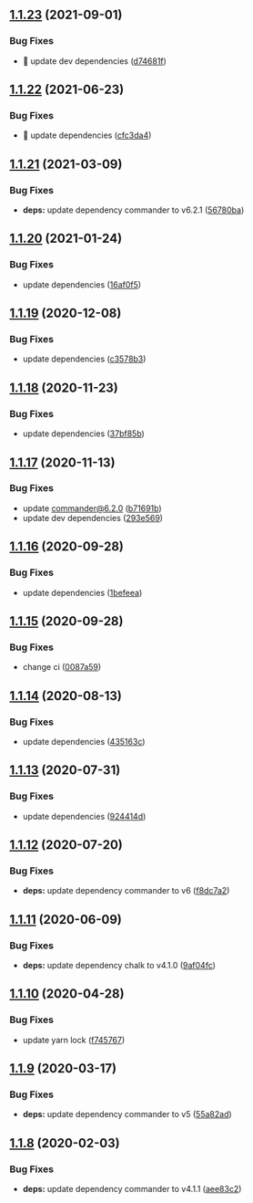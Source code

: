 ## [1.1.23](https://github.com/JimmyBeldone/mk-react-comp/compare/v1.1.22...v1.1.23) (2021-09-01)


### Bug Fixes

* 🐛 update dev dependencies ([d74681f](https://github.com/JimmyBeldone/mk-react-comp/commit/d74681f6b08ff54610ecd8de95be42629c71503e))

## [1.1.22](https://github.com/JimmyBeldone/mk-react-comp/compare/v1.1.21...v1.1.22) (2021-06-23)


### Bug Fixes

* 🐛 update dependencies ([cfc3da4](https://github.com/JimmyBeldone/mk-react-comp/commit/cfc3da49dc98184fb602c3afc54eaa9b46a4d62b))

## [1.1.21](https://github.com/JimmyBeldone/mk-react-comp/compare/v1.1.20...v1.1.21) (2021-03-09)


### Bug Fixes

* **deps:** update dependency commander to v6.2.1 ([56780ba](https://github.com/JimmyBeldone/mk-react-comp/commit/56780bab85ca08d1bf74c91872cceac6943d374f))

## [1.1.20](https://github.com/JimmyBeldone/mk-react-comp/compare/v1.1.19...v1.1.20) (2021-01-24)


### Bug Fixes

* update dependencies ([16af0f5](https://github.com/JimmyBeldone/mk-react-comp/commit/16af0f509bf42f842f5120c7ac82fc163812f3a9))

## [1.1.19](https://github.com/JimmyBeldone/mk-react-comp/compare/v1.1.18...v1.1.19) (2020-12-08)


### Bug Fixes

* update dependencies ([c3578b3](https://github.com/JimmyBeldone/mk-react-comp/commit/c3578b3b902e50ae92aad5e943877766d9e9936d))

## [1.1.18](https://github.com/JimmyBeldone/mk-react-comp/compare/v1.1.17...v1.1.18) (2020-11-23)


### Bug Fixes

* update dependencies ([37bf85b](https://github.com/JimmyBeldone/mk-react-comp/commit/37bf85b376d962ed3d44b2d6c14cae6c85b2ad80))

## [1.1.17](https://github.com/JimmyBeldone/mk-react-comp/compare/v1.1.16...v1.1.17) (2020-11-13)


### Bug Fixes

* update commander@6.2.0 ([b71691b](https://github.com/JimmyBeldone/mk-react-comp/commit/b71691b6ccfea2e332df142f349cb89c45891c2f))
* update dev dependencies ([293e569](https://github.com/JimmyBeldone/mk-react-comp/commit/293e56907dd08fca987e7d1b7db0cea91de6f8cf))

## [1.1.16](https://github.com/JimmyBeldone/mk-react-comp/compare/v1.1.15...v1.1.16) (2020-09-28)


### Bug Fixes

* update dependencies ([1befeea](https://github.com/JimmyBeldone/mk-react-comp/commit/1befeeae5ab96f9a711372a7c202308f6a23fd98))

## [1.1.15](https://github.com/JimmyBeldone/mk-react-comp/compare/v1.1.14...v1.1.15) (2020-09-28)


### Bug Fixes

* change ci ([0087a59](https://github.com/JimmyBeldone/mk-react-comp/commit/0087a59e83cc2cd1bd00285739e02a0b4940db02))

## [1.1.14](https://github.com/JimmyBeldone/mk-react-comp/compare/v1.1.13...v1.1.14) (2020-08-13)


### Bug Fixes

* update dependencies ([435163c](https://github.com/JimmyBeldone/mk-react-comp/commit/435163c0712abc95bbe70c99ecbacc6596191853))

## [1.1.13](https://github.com/JimmyBeldone/mk-react-comp/compare/v1.1.12...v1.1.13) (2020-07-31)


### Bug Fixes

* update dependencies ([924414d](https://github.com/JimmyBeldone/mk-react-comp/commit/924414d500265d7863fd4cdcf7fb0622e873cde3))

## [1.1.12](https://github.com/JimmyBeldone/mk-react-comp/compare/v1.1.11...v1.1.12) (2020-07-20)


### Bug Fixes

* **deps:** update dependency commander to v6 ([f8dc7a2](https://github.com/JimmyBeldone/mk-react-comp/commit/f8dc7a2ea927c7d819654dfea5df96a53a02ca62))

## [1.1.11](https://github.com/JimmyBeldone/mk-react-comp/compare/v1.1.10...v1.1.11) (2020-06-09)


### Bug Fixes

* **deps:** update dependency chalk to v4.1.0 ([9af04fc](https://github.com/JimmyBeldone/mk-react-comp/commit/9af04fc5c6e31e2d8a1d3c8df6859c9bc64462b3))

## [1.1.10](https://github.com/JimmyBeldone/mk-react-comp/compare/v1.1.9...v1.1.10) (2020-04-28)


### Bug Fixes

* update yarn lock ([f745767](https://github.com/JimmyBeldone/mk-react-comp/commit/f745767fddf25129e6e44debf0e21d4407db9c6d))

## [1.1.9](https://github.com/JimmyBeldone/mk-react-comp/compare/v1.1.8...v1.1.9) (2020-03-17)


### Bug Fixes

* **deps:** update dependency commander to v5 ([55a82ad](https://github.com/JimmyBeldone/mk-react-comp/commit/55a82ad))

## [1.1.8](https://github.com/JimmyBeldone/mk-react-comp/compare/v1.1.7...v1.1.8) (2020-02-03)


### Bug Fixes

* **deps:** update dependency commander to v4.1.1 ([aee83c2](https://github.com/JimmyBeldone/mk-react-comp/commit/aee83c2))
